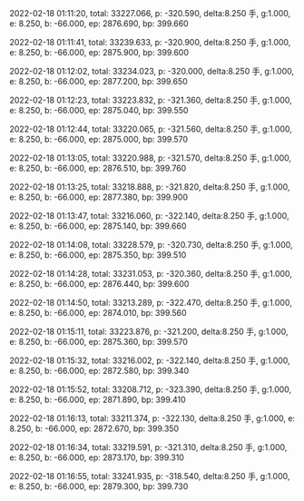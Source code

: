 2022-02-18 01:11:20, total: 33227.066, p: -320.590, delta:8.250 手, g:1.000, e: 8.250, b: -66.000, ep: 2876.690, bp: 399.660

2022-02-18 01:11:41, total: 33239.633, p: -320.900, delta:8.250 手, g:1.000, e: 8.250, b: -66.000, ep: 2875.900, bp: 399.600

2022-02-18 01:12:02, total: 33234.023, p: -320.000, delta:8.250 手, g:1.000, e: 8.250, b: -66.000, ep: 2877.200, bp: 399.650

2022-02-18 01:12:23, total: 33223.832, p: -321.360, delta:8.250 手, g:1.000, e: 8.250, b: -66.000, ep: 2875.040, bp: 399.550

2022-02-18 01:12:44, total: 33220.065, p: -321.560, delta:8.250 手, g:1.000, e: 8.250, b: -66.000, ep: 2875.000, bp: 399.570

2022-02-18 01:13:05, total: 33220.988, p: -321.570, delta:8.250 手, g:1.000, e: 8.250, b: -66.000, ep: 2876.510, bp: 399.760

2022-02-18 01:13:25, total: 33218.888, p: -321.820, delta:8.250 手, g:1.000, e: 8.250, b: -66.000, ep: 2877.380, bp: 399.900

2022-02-18 01:13:47, total: 33216.060, p: -322.140, delta:8.250 手, g:1.000, e: 8.250, b: -66.000, ep: 2875.140, bp: 399.660

2022-02-18 01:14:08, total: 33228.579, p: -320.730, delta:8.250 手, g:1.000, e: 8.250, b: -66.000, ep: 2875.350, bp: 399.510

2022-02-18 01:14:28, total: 33231.053, p: -320.360, delta:8.250 手, g:1.000, e: 8.250, b: -66.000, ep: 2876.440, bp: 399.600

2022-02-18 01:14:50, total: 33213.289, p: -322.470, delta:8.250 手, g:1.000, e: 8.250, b: -66.000, ep: 2874.010, bp: 399.560

2022-02-18 01:15:11, total: 33223.876, p: -321.200, delta:8.250 手, g:1.000, e: 8.250, b: -66.000, ep: 2875.360, bp: 399.570

2022-02-18 01:15:32, total: 33216.002, p: -322.140, delta:8.250 手, g:1.000, e: 8.250, b: -66.000, ep: 2872.580, bp: 399.340

2022-02-18 01:15:52, total: 33208.712, p: -323.390, delta:8.250 手, g:1.000, e: 8.250, b: -66.000, ep: 2871.890, bp: 399.410

2022-02-18 01:16:13, total: 33211.374, p: -322.130, delta:8.250 手, g:1.000, e: 8.250, b: -66.000, ep: 2872.670, bp: 399.350

2022-02-18 01:16:34, total: 33219.591, p: -321.310, delta:8.250 手, g:1.000, e: 8.250, b: -66.000, ep: 2873.170, bp: 399.310

2022-02-18 01:16:55, total: 33241.935, p: -318.540, delta:8.250 手, g:1.000, e: 8.250, b: -66.000, ep: 2879.300, bp: 399.730